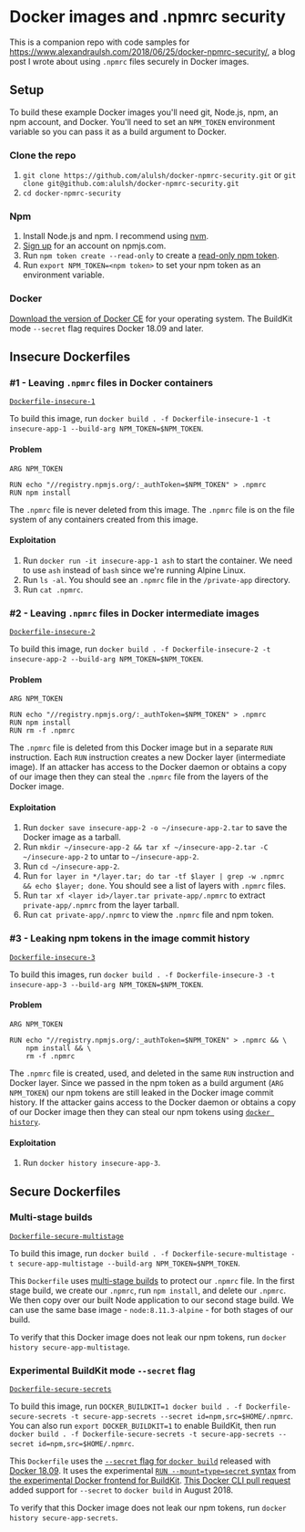 # Docker images and .npmrc security

This is a companion repo with code samples for https://www.alexandraulsh.com/2018/06/25/docker-npmrc-security/, a blog post I wrote about using `.npmrc` files securely in Docker images.

## Setup

To build these example Docker images you'll need git, Node.js, npm, an npm account, and Docker. You'll need to set an `NPM_TOKEN` environment variable so you can pass it as a build argument to Docker.

### Clone the repo

1. `git clone https://github.com/alulsh/docker-npmrc-security.git` or `git clone git@github.com:alulsh/docker-npmrc-security.git`
1. `cd docker-npmrc-security`

### Npm

1. Install Node.js and npm. I recommend using [nvm](https://github.com/creationix/nvm).
1. [Sign up](https://www.npmjs.com/signup) for an account on npmjs.com.
1. Run `npm token create --read-only` to create a [read-only npm token](https://docs.npmjs.com/getting-started/working_with_tokens#how-to-create-a-new-read-only-token).
1. Run `export NPM_TOKEN=<npm token>` to set your npm token as an environment variable.

### Docker

[Download the version of Docker CE](https://docs.docker.com/install/) for your operating system. The BuildKit mode `--secret` flag requires Docker 18.09 and later.

## Insecure Dockerfiles

### #1 - Leaving `.npmrc` files in Docker containers

[`Dockerfile-insecure-1`](https://github.com/alulsh/docker-npmrc-security/blob/master/Dockerfile-insecure-1)

To build this image, run `docker build . -f Dockerfile-insecure-1 -t insecure-app-1 --build-arg NPM_TOKEN=$NPM_TOKEN`.

#### Problem

```
ARG NPM_TOKEN

RUN echo "//registry.npmjs.org/:_authToken=$NPM_TOKEN" > .npmrc
RUN npm install
```

The `.npmrc` file is never deleted from this image. The `.npmrc` file is on the file system of any containers created from this image.

#### Exploitation

1. Run `docker run -it insecure-app-1 ash` to start the container. We need to use `ash` instead of `bash` since we're running Alpine Linux.
1. Run `ls -al`. You should see an `.npmrc` file in the `/private-app` directory.
1. Run `cat .npmrc`.

### #2 - Leaving `.npmrc` files in Docker intermediate images

[`Dockerfile-insecure-2`](https://github.com/alulsh/docker-npmrc-security/blob/master/Dockerfile-insecure-2)

To build this image, run `docker build . -f Dockerfile-insecure-2 -t insecure-app-2 --build-arg NPM_TOKEN=$NPM_TOKEN`.

#### Problem

```
ARG NPM_TOKEN

RUN echo "//registry.npmjs.org/:_authToken=$NPM_TOKEN" > .npmrc
RUN npm install
RUN rm -f .npmrc
```

The `.npmrc` file is deleted from this Docker image but in a separate `RUN` instruction. Each `RUN` instruction creates a new Docker layer (intermediate image). If an attacker has access to the Docker daemon or obtains a copy of our image then they can steal the `.npmrc` file from the layers of the Docker image.

#### Exploitation

1. Run `docker save insecure-app-2 -o ~/insecure-app-2.tar` to save the Docker image as a tarball.
1. Run `mkdir ~/insecure-app-2 && tar xf ~/insecure-app-2.tar -C ~/insecure-app-2` to untar to `~/insecure-app-2`.
1. Run `cd ~/insecure-app-2`.
1. Run `for layer in */layer.tar; do tar -tf $layer | grep -w .npmrc && echo $layer; done`. You should see a list of layers with `.npmrc` files.
1. Run `tar xf <layer id>/layer.tar private-app/.npmrc` to extract `private-app/.npmrc` from the layer tarball.
1. Run `cat private-app/.npmrc` to view the `.npmrc` file and npm token.

### #3 - Leaking npm tokens in the image commit history

[`Dockerfile-insecure-3`](https://github.com/alulsh/docker-npmrc-security/blob/master/Dockerfile-insecure-3)

To build this images, run `docker build . -f Dockerfile-insecure-3 -t insecure-app-3 --build-arg NPM_TOKEN=$NPM_TOKEN`.

#### Problem

```
ARG NPM_TOKEN

RUN echo "//registry.npmjs.org/:_authToken=$NPM_TOKEN" > .npmrc && \
    npm install && \
    rm -f .npmrc
```

The `.npmrc` file is created, used, and deleted in the same `RUN` instruction and Docker layer. Since we passed in the npm token as a build argument (`ARG NPM_TOKEN`) our npm tokens are still leaked in the Docker image commit history. If the attacker gains access to the Docker daemon or obtains a copy of our Docker image then they can steal our npm tokens using [`docker history`](https://docs.docker.com/engine/reference/commandline/history/).

#### Exploitation

1. Run `docker history insecure-app-3`.

## Secure Dockerfiles

### Multi-stage builds

[`Dockerfile-secure-multistage`](https://github.com/alulsh/docker-npmrc-security/blob/master/Dockerfile-secure-multistage)

To build this image, run `docker build . -f Dockerfile-secure-multistage -t secure-app-multistage --build-arg NPM_TOKEN=$NPM_TOKEN`.

This `Dockerfile` uses [multi-stage builds](https://docs.docker.com/develop/develop-images/multistage-build/#use-an-external-image-as-a-stage) to protect our `.npmrc` file. In the first stage build, we create our `.npmrc`, run `npm install`, and delete our `.npmrc`. We then copy over our built Node application to our second stage build. We can use the same base image - `node:8.11.3-alpine` - for both stages of our build.

To verify that this Docker image does not leak our npm tokens, run `docker history secure-app-multistage`.

### Experimental BuildKit mode `--secret` flag

[`Dockerfile-secure-secrets`](https://github.com/alulsh/docker-npmrc-security/blob/master/Dockerfile-secure-secrets)

To build this image, run `DOCKER_BUILDKIT=1 docker build . -f Dockerfile-secure-secrets -t secure-app-secrets --secret id=npm,src=$HOME/.npmrc`. You can also run `export DOCKER_BUILDKIT=1` to enable BuildKit, then run `docker build . -f Dockerfile-secure-secrets -t secure-app-secrets --secret id=npm,src=$HOME/.npmrc`.

This `Dockerfile` uses the [`--secret` flag for `docker build`](https://docs.docker.com/develop/develop-images/build_enhancements/#new-docker-build-secret-information) released with [Docker 18.09](https://docs.docker.com/engine/release-notes/#18090). It uses the experimental [`RUN --mount=type=secret` syntax](https://github.com/moby/buildkit/blob/master/frontend/dockerfile/docs/experimental.md#run---mounttypesecret) from [the experimental Docker frontend for BuildKit](https://github.com/moby/buildkit/blob/master/frontend/dockerfile/docs/experimental.md#use-experimental-dockerfile-frontend). [This Docker CLI pull request](https://github.com/docker/cli/pull/1288) added support for `--secret` to `docker build` in August 2018.

To verify that this Docker image does not leak our npm tokens, run `docker history secure-app-secrets`.